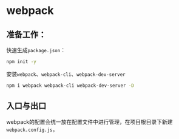 # webpack

## 准备工作：

快速生成`package.json`：
```bash
npm init -y
```

安装`webpack`、`webpack-cli`、`webpack-dev-server`
```bash
npm i webpack webpack-cli webpack-dev-server -D
```

## 入口与出口

webpack的配置会统一放在配置文件中进行管理，在项目根目录下新建`webpack.config.js`，
